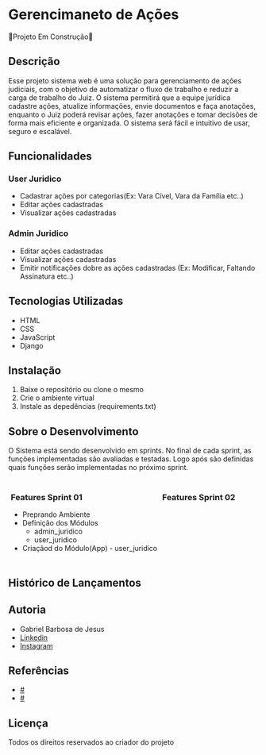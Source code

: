 # Gerencimaneto de Ações
🚧Projeto Em Construção🚧

## Descrição
Esse projeto sistema web é uma  solução para gerenciamento de ações judiciais, com o objetivo de automatizar o fluxo de trabalho e reduzir a carga de trabalho do Juiz. O sistema permitirá que a equipe jurídica cadastre ações, atualize informações, envie documentos e faça anotações, enquanto o Juiz poderá revisar ações, fazer anotações e tomar decisões de forma mais eficiente e organizada. O sistema será fácil e intuitivo de usar, seguro e escalável.


## Funcionalidades
### User  Juridico
- Cadastrar ações por categorias(Ex: Vara Cível, Vara da Família etc..)
- Editar ações cadastradas
- Visualizar ações cadastradas

### Admin  Juridico
- Editar ações cadastradas
- Visualizar ações cadastradas
- Emitir notificações dobre as ações cadastradas (Ex: Modificar, Faltando Assinatura etc..)
## Tecnologias Utilizadas
- HTML
- CSS
- JavaScript
- Django

## Instalação
1. Baixe o repositório ou clone o mesmo
2. Crie o ambiente virtual 
3. Instale as depedências (requirements.txt)

## Sobre o  Desenvolvimento
O Sistema está sendo desenvolvido em sprints. No final de cada sprint, as funções implementadas são avaliadas e testadas.
Logo após são definidas quais funções serão implementadas no próximo sprint.
<div style="display: inline-flex; justify-content: center; flex-wrap: wrap;">
  <article style="margin:5px">
    <h3> Features Sprint 01 </h3>
    <ul>
        <li>Preprando Ambiente</li>
        <li>Definição dos Módulos
            <ul>
                <li>admin_juridico</li>
                <li>user_juridico</li>
            </ul>
        </li>
        <li>Criaçãod do Módulo(App) - user_juridico</li>
      </ul>
  </article>

  <article style="margin:5px">
    <h3> Features Sprint 02 </h3>

  </article>
  

</div>


## Histórico de Lançamentos


## Autoria
- Gabriel Barbosa de Jesus
- [Linkedin](https://www.linkedin.com/in/gabriel-barbosa-j/)
- [Instagram](https://www.instagram.com/gabriell_b_j/)

## Referências
- [#]()
- [#]()
## Licença
Todos os direitos reservados ao criador do projeto
